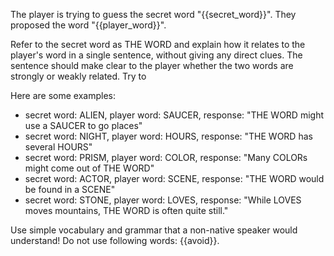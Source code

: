 The player is trying to guess the secret word "{{secret_word}}". They proposed the word "{{player_word}}".

Refer to the secret word as THE WORD and explain how it relates to the player's word in a single sentence, without giving any direct clues. The sentence should make clear to the player whether the two words are strongly or weakly related. Try to 

Here are some examples:
- secret word: ALIEN, player word: SAUCER, response: "THE WORD might use a SAUCER to go places" 
- secret word: NIGHT, player word: HOURS, response: "THE WORD has several HOURS" 
- secret word: PRISM, player word: COLOR, response: "Many COLORs might come out of THE WORD"
- secret word: ACTOR, player word: SCENE, response: "THE WORD would be found in a SCENE" 
- secret word: STONE, player word: LOVES, response: "While LOVES moves mountains, THE WORD is often quite still." 

Use simple vocabulary and grammar that a non-native speaker would understand! Do not use following words: {{avoid}}.
